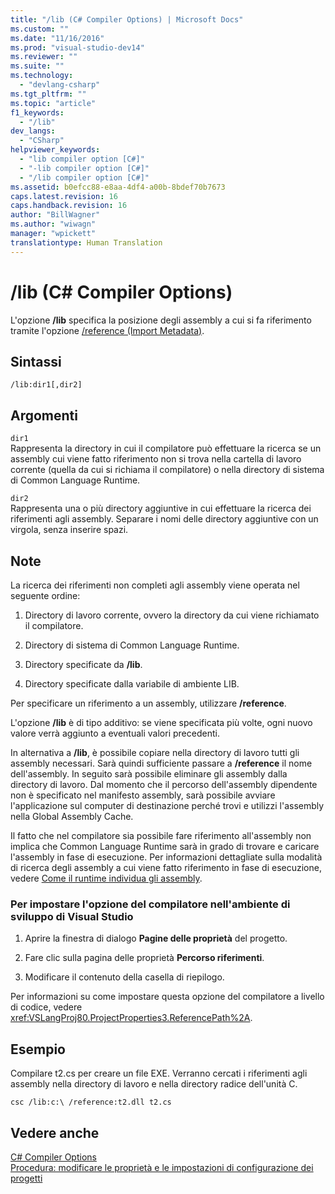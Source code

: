```yaml
---
title: "/lib (C# Compiler Options) | Microsoft Docs"
ms.custom: ""
ms.date: "11/16/2016"
ms.prod: "visual-studio-dev14"
ms.reviewer: ""
ms.suite: ""
ms.technology: 
  - "devlang-csharp"
ms.tgt_pltfrm: ""
ms.topic: "article"
f1_keywords: 
  - "/lib"
dev_langs: 
  - "CSharp"
helpviewer_keywords: 
  - "lib compiler option [C#]"
  - "-lib compiler option [C#]"
  - "/lib compiler option [C#]"
ms.assetid: b0efcc88-e8aa-4df4-a00b-8bdef70b7673
caps.latest.revision: 16
caps.handback.revision: 16
author: "BillWagner"
ms.author: "wiwagn"
manager: "wpickett"
translationtype: Human Translation
---
```

# /lib (C# Compiler Options)
L'opzione **\/lib** specifica la posizione degli assembly a cui si fa riferimento tramite l'opzione [\/reference \(Import Metadata\)](../../../csharp/language-reference/compiler-options/reference-compiler-option.md).  
  
## Sintassi  
  
```  
/lib:dir1[,dir2]  
```  
  
## Argomenti  
 `dir1`  
 Rappresenta la directory in cui il compilatore può effettuare la ricerca se un assembly cui viene fatto riferimento non si trova nella cartella di lavoro corrente \(quella da cui si richiama il compilatore\) o nella directory di sistema di Common Language Runtime.  
  
 `dir2`  
 Rappresenta una o più directory aggiuntive in cui effettuare la ricerca dei riferimenti agli assembly.  Separare i nomi delle directory aggiuntive con un virgola, senza inserire spazi.  
  
## Note  
 La ricerca dei riferimenti non completi agli assembly viene operata nel seguente ordine:  
  
1.  Directory di lavoro corrente,  ovvero la directory da cui viene richiamato il compilatore.  
  
2.  Directory di sistema di Common Language Runtime.  
  
3.  Directory specificate da **\/lib**.  
  
4.  Directory specificate dalla variabile di ambiente LIB.  
  
 Per specificare un riferimento a un assembly, utilizzare **\/reference**.  
  
 L'opzione **\/lib** è di tipo additivo: se viene specificata più volte, ogni nuovo valore verrà aggiunto a eventuali valori precedenti.  
  
 In alternativa a **\/lib**, è possibile copiare nella directory di lavoro tutti gli assembly necessari. Sarà quindi sufficiente passare a **\/reference** il nome dell'assembly.  In seguito sarà possibile eliminare gli assembly dalla directory di lavoro.  Dal momento che il percorso dell'assembly dipendente non è specificato nel manifesto assembly, sarà possibile avviare l'applicazione sul computer di destinazione perché trovi e utilizzi l'assembly nella Global Assembly Cache.  
  
 Il fatto che nel compilatore sia possibile fare riferimento all'assembly non implica che Common Language Runtime sarà in grado di trovare e caricare l'assembly in fase di esecuzione.  Per informazioni dettagliate sulla modalità di ricerca degli assembly a cui viene fatto riferimento in fase di esecuzione, vedere [Come il runtime individua gli assembly](../Topic/How%20the%20Runtime%20Locates%20Assemblies.md).  
  
### Per impostare l'opzione del compilatore nell'ambiente di sviluppo di Visual Studio  
  
1.  Aprire la finestra di dialogo **Pagine delle proprietà** del progetto.  
  
2.  Fare clic sulla pagina delle proprietà **Percorso riferimenti**.  
  
3.  Modificare il contenuto della casella di riepilogo.  
  
 Per informazioni su come impostare questa opzione del compilatore a livello di codice, vedere <xref:VSLangProj80.ProjectProperties3.ReferencePath%2A>.  
  
## Esempio  
 Compilare t2.cs per creare un file EXE.  Verranno cercati i riferimenti agli assembly nella directory di lavoro e nella directory radice dell'unità C.  
  
```  
csc /lib:c:\ /reference:t2.dll t2.cs  
```  
  
## Vedere anche  
 [C\# Compiler Options](../../../csharp/language-reference/compiler-options/index.md)   
 [Procedura: modificare le proprietà e le impostazioni di configurazione dei progetti](http://msdn.microsoft.com/it-it/e7184bc5-2f2b-4b4f-aa9a-3ecfcbc48b67)
